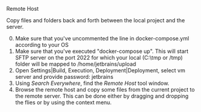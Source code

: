 Remote Host

Copy files and folders back and forth between the local project and the server.

0. Make sure that you've uncommented the line in docker-compose.yml according to your OS
1. Make sure that you've executed "docker-compose up".
   This will start SFTP server on the port 2022 for which your local (C:\tmp or /tmp) folder will be mapped to
   /home/jetbrains/upload
2. Open Settings|Build, Execution, Deployment|Deployment, select vm server and provide password: jetbrains
3. Using _Search Everywhere_, find the _Remote Host_ tool window.
5. Browse the remote host and copy some files from the current project to the remote server.
   This can be done either by dragging and dropping the flies or by using the context menu.